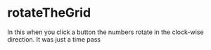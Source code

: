 # rotateTheGrid
In this when you click a button the numbers rotate in the clock-wise direction. It was just a time pass 
